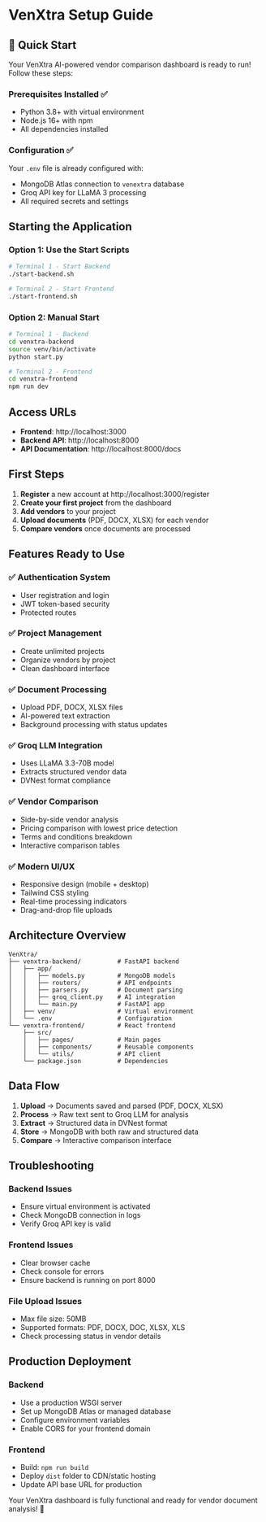 # VenXtra Setup Guide

## 🚀 Quick Start

Your VenXtra AI-powered vendor comparison dashboard is ready to run! Follow these steps:

### Prerequisites Installed ✅
- Python 3.8+ with virtual environment
- Node.js 16+ with npm
- All dependencies installed

### Configuration ✅
Your `.env` file is already configured with:
- MongoDB Atlas connection to `venextra` database
- Groq API key for LLaMA 3 processing
- All required secrets and settings

## Starting the Application

### Option 1: Use the Start Scripts
```bash
# Terminal 1 - Start Backend
./start-backend.sh

# Terminal 2 - Start Frontend  
./start-frontend.sh
```

### Option 2: Manual Start
```bash
# Terminal 1 - Backend
cd venxtra-backend
source venv/bin/activate
python start.py

# Terminal 2 - Frontend
cd venxtra-frontend
npm run dev
```

## Access URLs
- **Frontend**: http://localhost:3000
- **Backend API**: http://localhost:8000
- **API Documentation**: http://localhost:8000/docs

## First Steps

1. **Register** a new account at http://localhost:3000/register
2. **Create your first project** from the dashboard
3. **Add vendors** to your project
4. **Upload documents** (PDF, DOCX, XLSX) for each vendor
5. **Compare vendors** once documents are processed

## Features Ready to Use

### ✅ Authentication System
- User registration and login
- JWT token-based security
- Protected routes

### ✅ Project Management
- Create unlimited projects
- Organize vendors by project
- Clean dashboard interface

### ✅ Document Processing
- Upload PDF, DOCX, XLSX files
- AI-powered text extraction
- Background processing with status updates

### ✅ Groq LLM Integration
- Uses LLaMA 3.3-70B model
- Extracts structured vendor data
- DVNest format compliance

### ✅ Vendor Comparison
- Side-by-side vendor analysis
- Pricing comparison with lowest price detection
- Terms and conditions breakdown
- Interactive comparison tables

### ✅ Modern UI/UX
- Responsive design (mobile + desktop)
- Tailwind CSS styling
- Real-time processing indicators
- Drag-and-drop file uploads

## Architecture Overview

```
VenXtra/
├── venxtra-backend/          # FastAPI backend
│   ├── app/
│   │   ├── models.py         # MongoDB models
│   │   ├── routers/          # API endpoints
│   │   ├── parsers.py        # Document parsing
│   │   ├── groq_client.py    # AI integration
│   │   └── main.py           # FastAPI app
│   ├── venv/                 # Virtual environment
│   └── .env                  # Configuration
└── venxtra-frontend/         # React frontend
    ├── src/
    │   ├── pages/            # Main pages
    │   ├── components/       # Reusable components
    │   └── utils/            # API client
    └── package.json          # Dependencies
```

## Data Flow

1. **Upload** → Documents saved and parsed (PDF, DOCX, XLSX)
2. **Process** → Raw text sent to Groq LLM for analysis
3. **Extract** → Structured data in DVNest format
4. **Store** → MongoDB with both raw and structured data
5. **Compare** → Interactive comparison interface

## Troubleshooting

### Backend Issues
- Ensure virtual environment is activated
- Check MongoDB connection in logs
- Verify Groq API key is valid

### Frontend Issues
- Clear browser cache
- Check console for errors
- Ensure backend is running on port 8000

### File Upload Issues
- Max file size: 50MB
- Supported formats: PDF, DOCX, DOC, XLSX, XLS
- Check processing status in vendor details

## Production Deployment

### Backend
- Use a production WSGI server
- Set up MongoDB Atlas or managed database
- Configure environment variables
- Enable CORS for your frontend domain

### Frontend
- Build: `npm run build`
- Deploy `dist` folder to CDN/static hosting
- Update API base URL for production

Your VenXtra dashboard is fully functional and ready for vendor document analysis! 🎉
